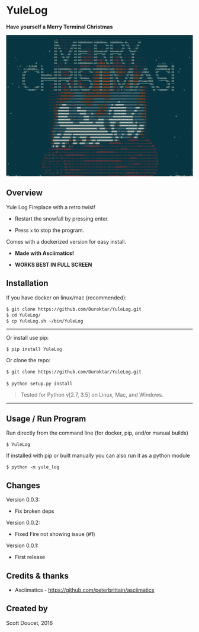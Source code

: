 # YuleLog

**Have yourself a Merry Terminal Christmas**

![logo](https://github.com/Duroktar/YuleLog/blob/master/yule_log/screenshot.png)

## Overview

Yule Log Fireplace with a retro twist!

 - Restart the snowfall by pressing enter. 

 - Press `x` to stop the program.

Comes with a dockerized version for easy install.

 - **Made with Asciimatics!**

 - **WORKS BEST IN FULL SCREEN**

## Installation

If you have docker on linux/mac (recommended):

    $ git clone https://github.com/Duroktar/YuleLog.git
    $ cd YuleLog/
    $ cp YuleLog.sh ~/bin/YuleLog

-------

Or install use pip:

    $ pip install YuleLog

Or clone the repo:

    $ git clone https://github.com/Duroktar/YuleLog.git
    
    $ python setup.py install

> Tested for Python v[2.7, 3.5] on Linux, Mac, and Windows.

-------

## Usage / Run Program

Run directly from the command line (for docker, pip, and/or manual builds)

    $ YuleLog

If installed with pip or built manually you can also run it as a python module

    $ python -m yule_log

Changes
-------
Version 0.0.3:
 - Fix broken deps
 
Version 0.0.2:
 - Fixed Fire not showing issue (#1)
 
Version 0.0.1:
 - First release

Credits & thanks
----------------
 - Asciimatics - https://github.com/peterbrittain/asciimatics

Created by
----------
Scott Doucet, 2016
